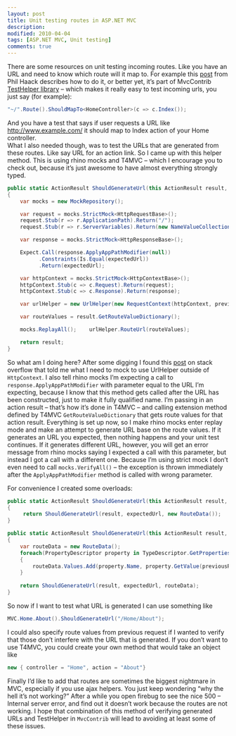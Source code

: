 ```yaml
---
layout: post
title: Unit testing routes in ASP.NET MVC
description:
modified: 2010-04-04
tags: [ASP.NET MVC, Unit testing]
comments: true
---
```

There are some resources on unit testing incoming routes. Like you have
an URL and need to know which route will it map to. For example this
[post](http://haacked.com/archive/2007/12/17/testing-routes-in-asp.net-mvc.aspx)
from Phil Haack describes how to do it, or better yet, it’s part of
MvcContrib [TestHelper
library](http://mvccontrib.codeplex.com/wikipage?title=TestHelper&referringTitle=Documentation)
– which makes it really easy to test incoming urls, you just say (for
example):

```csharp
"~/".Route().ShouldMapTo<HomeController>(c => c.Index());
```

And you have a test that says if user requests a URL like
<http://www.example.com/> it should map to Index action of your Home
controller.\
What I also needed though, was to test the URLs that are generated from
these routes. Like say URL for an action link. So I came up with this
helper method. This is using rhino mocks and T4MVC – which I encourage
you to check out, because it’s just awesome to have almost everything
strongly typed.

```csharp
public static ActionResult ShouldGenerateUrl(this ActionResult result, string expectedUrl, RouteData previousRequestRouteData)
{
    var mocks = new MockRepository();

    var request = mocks.StrictMock<HttpRequestBase>();
    request.Stub(r => r.ApplicationPath).Return("/");
    request.Stub(r => r.ServerVariables).Return(new NameValueCollection());

    var response = mocks.StrictMock<HttpResponseBase>();

    Expect.Call(response.ApplyAppPathModifier(null))
          .Constraints(Is.Equal(expectedUrl))
          .Return(expectedUrl);

    var httpContext = mocks.StrictMock<HttpContextBase>();
    httpContext.Stub(c => c.Request).Return(request);
    httpContext.Stub(c => c.Response).Return(response);

    var urlHelper = new UrlHelper(new RequestContext(httpContext, previousRequestRouteData));

    var routeValues = result.GetRouteValueDictionary();

    mocks.ReplayAll();    urlHelper.RouteUrl(routeValues);

    return result;
}
```

So what am I doing here? After some digging I found this
[post](http://stackoverflow.com/questions/674458/asp-net-mvc-unit-testing-controllers-that-use-urlhelper)
on stack overflow that told me what I need to mock to use UrlHelper
outside of `HttpContext`. I also tell rhino mocks I’m expecting a call to
`response.ApplyAppPathModifier` with parameter equal to the URL I’m
expecting, because I know that this method gets called after the URL has
been constructed, just to make it fully qualified name. I’m passing in
an action result – that’s how it’s done in T4MVC – and calling extension
method defined by T4MVC `GetRouteValueDictionary` that gets route values
for that action result. Everything is set up now, so I make rhino mocks
enter replay mode and make an attempt to generate URL base on the route
values. If it generates an URL you expected, then nothing happens and
your unit test continues. If it generates different URL, however, you
will get an error message from rhino mocks saying I expected a call with
this parameter, but instead I got a call with a different one. Because
I’m using strict mock I don’t even need to call `mocks.VerifyAll()` – the
exception is thrown immediately after the `ApplyAppPathModifier` method is
called with wrong parameter.

For convenience I created some overloads:

```csharp
public static ActionResult ShouldGenerateUrl(this ActionResult result, string expectedUrl)
{
     return ShouldGenerateUrl(result, expectedUrl, new RouteData());
}

public static ActionResult ShouldGenerateUrl(this ActionResult result, string expectedUrl, object previousRequesRouteData)
{
    var routeData = new RouteData();
    foreach(PropertyDescriptor property in TypeDescriptor.GetProperties(previousRequesRouteData))
    {
        routeData.Values.Add(property.Name, property.GetValue(previousRequesRouteData));
    }
    
    return ShouldGenerateUrl(result, expectedUrl, routeData);
}
```

So now if I want to test what URL is generated I can use something like

```csharp
MVC.Home.About().ShouldGenerateUrl("/Home/About");
```

I could also specify route values from previous request if I wanted to
verify that those don’t interfere with the URL that is generated. If you
don’t want to use T4MVC, you could create your own method that would
take an object like

```csharp
new { controller = "Home", action = "About"}
```

Finally I’d like to add that routes are sometimes the biggest nightmare
in MVC, especially if you use ajax helpers. You just keep wondering “why
the hell it’s not working?” After a while you open firebug to see the
nice 500 – Internal server error, and find out it doesn’t work because
the routes are not working. I hope that combination of this method of
verifying generated URLs and TestHelper in `MvcContrib` will lead to
avoiding at least some of these issues.
